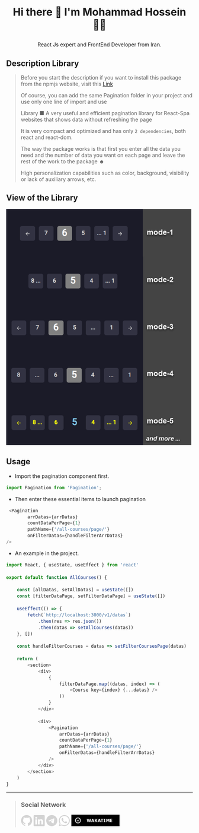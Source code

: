 # <p align="center"> Hi there 👋 I'm Mohammad Hossein 👨‍💻 </p>
<p align="center"> React Js expert and FrontEnd Developer from Iran.</p>

## Description Library
> Before you start the description if you want to install this package from the npmjs website, visit this [Link](https://www.npmjs.com/package/react-pagination-smooth)
>
> Of course, you can add the same Pagination folder in your project and use only one line of import and use
>
> Library ■ A very useful and efficient pagination library for React-Spa websites that shows data without refreshing the page
>
> It is very compact and optimized and has only `2 dependencies`, both react and react-dom.
>
> The way the package works is that first you enter all the data you need and the number of data you want on each page and leave the rest of the work to the package ☻
>
> High personalization capabilities such as color, background, visibility or lack of auxiliary arrows, etc.

## View of the Library

<img src="./public/Images/modes.png" width="500">

## Usage
- Import the pagination component first.

```javascript
import Pagination from 'Pagination';
```
- Then enter these essential items to launch pagination
```javascript
 <Pagination
        arrDatas={arrDatas}
        countDataPerPage={1}
        pathName={'/all-courses/page/'}
        onFilterDatas={handleFilterArrDatas}
/>
```
- An example in the project.
```javascript
import React, { useState, useEffect } from 'react'

export default function AllCourses() {

    const [allDatas, setAllDatas] = useState([])
    const [filterDataPage, setFilterDataPage] = useState([])

    useEffect(() => {
        fetch(`http://localhost:3000/v1/datas`)
            .then(res => res.json())
            .then(datas => setAllCourses(datas))
    }, [])

    const handleFilterCourses = datas => setFilterCoursesPage(datas)

    return (
        <section>
            <div>
                {
                    filterDataPage.map((datas, index) => (
                        <Course key={index} {...datas} />
                    ))
                }
            </div>

            <div>
                <Pagination
                    arrDatas={arrDatas}
                    countDataPerPage={1}
                    pathName={'/all-courses/page/'}
                    onFilterDatas={handleFilterArrDatas}
                />
            </div>
        </section>
    )
}
```

___
>### Social Network
> [<img src="./public/Images/github.png" width="30">](https://github.com/khadem-mh)
> [<img src="./public/Images/linkedin.png" width="30">](https://www.linkedin.com/in/khadem-mh/)
> [<img src="./public/Images/telegram.png" width="30">](https://t.me/mhkhadem)
> [<img src="./public/Images/whatsapp.png" width="30">](https://wa.me/989031335939)
> [<img src="./public/Images/wakatimesvg.png" width="130">](https://wakatime.com/@khadem_mh)
